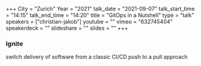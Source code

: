 +++
City = "Zurich"
Year = "2021"
talk_date = "2021-09-07"
talk_start_time = "14:15"
talk_end_time = "14:20"
title = "GitOps in a Nutshell"
type = "talk"
speakers = ["christian-jakob"]
youtube = ""
vimeo = "632745404"
speakerdeck = ""
slideshare = ""
slides = ""
+++

### Ignite

switch delivery of software from a classic CI/CD push to a pull approach